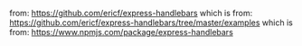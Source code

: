 from: https://github.com/ericf/express-handlebars
which is from: https://github.com/ericf/express-handlebars/tree/master/examples
which is from: https://www.npmjs.com/package/express-handlebars

